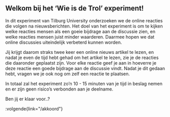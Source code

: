 ## Welkom bij het ‘Wie is de Trol’ experiment!

In dit experiment van Tilburg University onderzoeken we de online reacties die volgen na nieuwsberichten. Het doel van het experiment is om te kijken welke reacties mensen als een goeie bijdrage aan de discussie zien, en welke reacties mensen juist minder waarderen. Daarmee hopen we dat online discussies uiteindelijk verbeterd kunnen worden.

Jij krijgt daarom straks twee keer een online nieuws artikel te lezen, en nadat je even de tijd hebt gehad om het artikel te lezen, zie je de reacties die daaronder geplaatst zijn. Voor elke reactie geef je aan in hoeverre je deze reactie een goede bijdrage aan de discussie vindt. Nadat je dit gedaan hebt, vragen we je ook nog om zelf een reactie te plaatsen. 

In totaal zal het experiment zo’n 10 - 15 minuten van je tijd in beslag nemen en er zijn geen risico’s verbonden aan je deelname.

Ben jij er klaar voor..?


:volgende{link="/akkoord"}
